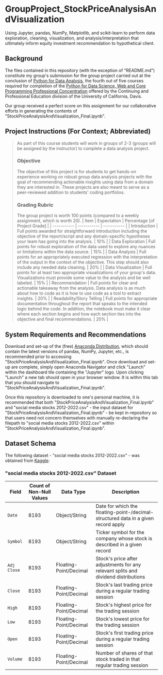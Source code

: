 # GroupProject_StockPriceAnalysisAndVisualization
Using Jupyter, pandas, NumPy, Matplotlib, and scikit-learn to perform data exploration, cleaning, visualization, and analysis/interpretation that ultimately inform equity investment recommendation to hypothetical client.

## Background
The files contained in this repository (with the exception of "README.md") constitute my group's submission for the group project carried out at the conclusion of [Python for Data Analysis](https://cpe.ucdavis.edu/section/python-data-analysis), the fourth out of five courses required for completion of the [Python for Data Science, Web and Core Programming Professional Concentration](https://cpe.ucdavis.edu/certificate-program/python-data-science-web-and-core-programming-professional-concentration) offered by the Continuing and Professional Education division of the University of California, Davis. 

Our group received a perfect score on this assignment for our collaborative efforts in generating the contents of "StockPriceAnalysisAndVisualization_Final.ipynb".

## Project Instructions (For Context; Abbreviated)
> As part of this course students will work in groups of 2-3 (groups will be assigned by the instructor) to complete a data analysis project.
> ### Objective
> The objective of this project is for students to get hands-on experience working on robust group data analysis projects with the goal of recommending actionable insights using data from a domain they are interested in. These projects are also meant to serve as a peer-reviewed addition to students' coding portfolios.
> ### Grading Rubric
> The group project is worth 100 points (compared to a weekly assignment, which is worth 20).
> | Item | Expectation | Percentage [of Project Grade] |
> | ----------- | ----------- | ----------- |
> | Introduction | Full points awarded for straightforward introduction including the objective of the report/script and any domain-specific hypotheses your team has going into the analysis. | 10% |
> | Data Exploration | Full points for robust exploration of the data used to explore any nuances or limitations within the data source. | 15% |
> | Data Analysis | Full points for an appropriately executed regression with the interpretation of the output in the context of the objective. This step should also include any needed data cleaning. | 20% |
> | Data Visualization | Full points for at least two appropriate visualizations of your group's data. Visualizations must provide some value to the analysis and be well labeled. | 15% |
> | Recommendation | Full points for clear and actionable takeaway from the analysis. Data analysis is as much about how to code as it is how to use code as a tool to extract insights. | 20% |
> | Readability/Story Telling | Full points for appropriate documentation throughout the report that speaks to the intended logic behind the code. In addition, the notebook must make it clear where each section begins and how each section ties into the objective and final recommendations. | 20% |

## System Requirements and Recommendations
Download and set-up of the (free) [Anaconda Distribution](https://www.anaconda.com/products/distribution), which should contain the latest versions of pandas, NumPy, Jupyter, etc., is recommended prior to accessing "StockPriceAnalysisAndVisualization_Final.ipynb". Once download and set-up are complete, simply open Anaconda Navigator and click "Launch" within the dashboard tile containing the "Jupyter" logo. Upon clicking "Launch" a new tab should open in your browser window. It is within this tab that you should navigate to "StockPriceAnalysisAndVisualization_Final.ipynb".

Once this repository is downloaded to one's personal machine, it is recommended that both "StockPriceAnalysisAndVisualization_Final.ipynb" and "social media stocks 2012-2022.csv" - the input dataset for "StockPriceAnalysisAndVisualization_Final.ipynb" - be kept in-repository so that users need not concern themselves with manually re-declaring the filepath to "social media stocks 2012-2022.csv" within "StockPriceAnalysisAndVisualization_Final.ipynb".

## Dataset Schema
The following dataset - "social media stocks 2012-2022.csv" - was obtained from [Kaggle](https://www.kaggle.com/datasets/prasertk/social-media-stock-prices):

### "social media stocks 2012-2022.csv" Dataset
| Field | Count of Non-Null Values | Data Type | Description |
| ----------- | ----------- | ----------- | ----------- |
| `Date` | 8193 | Object/String | Date for which the floating-point-/decimal-structured data in a given record apply |
| `Symbol` | 8193 | Object/String| Ticker symbol for the company whose stock is described in a given record |
| `Adj Close` | 8193 | Floating-Point/Decimal | Stock's price after adjustments for any relevant splits and dividend distributions |
| `Close` | 8193 | Floating-Point/Decimal | Stock's last trading price during a regular trading session |
| `High` | 8193 | Floating-Point/Decimal | Stock's highest price for the trading session |
| `Low` | 8193 | Floating-Point/Decimal | Stock's lowest price for the trading session |
| `Open` | 8193 | Floating-Point/Decimal | Stock's first trading price during a regular trading session |
| `Volume` | 8193 | Floating-Point/Decimal | Number of shares of that stock traded in that regular trading session |
